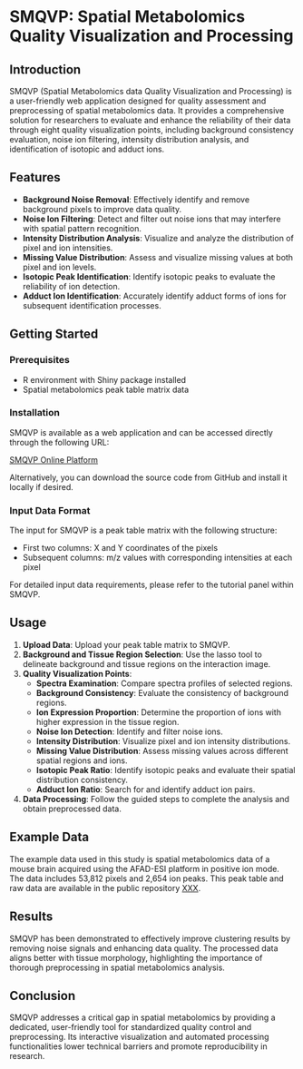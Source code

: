 
# SMQVP: Spatial Metabolomics Quality Visualization and Processing

## Introduction

SMQVP (Spatial Metabolomics data Quality Visualization and Processing) is a user-friendly web application designed for quality assessment and preprocessing of spatial metabolomics data. It provides a comprehensive solution for researchers to evaluate and enhance the reliability of their data through eight quality visualization points, including background consistency evaluation, noise ion filtering, intensity distribution analysis, and identification of isotopic and adduct ions.

## Features

- **Background Noise Removal**: Effectively identify and remove background pixels to improve data quality.
- **Noise Ion Filtering**: Detect and filter out noise ions that may interfere with spatial pattern recognition.
- **Intensity Distribution Analysis**: Visualize and analyze the distribution of pixel and ion intensities.
- **Missing Value Distribution**: Assess and visualize missing values at both pixel and ion levels.
- **Isotopic Peak Identification**: Identify isotopic peaks to evaluate the reliability of ion detection.
- **Adduct Ion Identification**: Accurately identify adduct forms of ions for subsequent identification processes.

## Getting Started

### Prerequisites

- R environment with Shiny package installed
- Spatial metabolomics peak table matrix data

### Installation

SMQVP is available as a web application and can be accessed directly through the following URL:

[SMQVP Online Platform](https://metax.genomics.cn/SMQVP)

Alternatively, you can download the source code from GitHub and install it locally if desired.

### Input Data Format

The input for SMQVP is a peak table matrix with the following structure:
- First two columns: X and Y coordinates of the pixels
- Subsequent columns: m/z values with corresponding intensities at each pixel

For detailed input data requirements, please refer to the tutorial panel within SMQVP.

## Usage

1. **Upload Data**: Upload your peak table matrix to SMQVP.
2. **Background and Tissue Region Selection**: Use the lasso tool to delineate background and tissue regions on the interaction image.
3. **Quality Visualization Points**:
   - **Spectra Examination**: Compare spectra profiles of selected regions.
   - **Background Consistency**: Evaluate the consistency of background regions.
   - **Ion Expression Proportion**: Determine the proportion of ions with higher expression in the tissue region.
   - **Noise Ion Detection**: Identify and filter noise ions.
   - **Intensity Distribution**: Visualize pixel and ion intensity distributions.
   - **Missing Value Distribution**: Assess missing values across different spatial regions and ions.
   - **Isotopic Peak Ratio**: Identify isotopic peaks and evaluate their spatial distribution consistency.
   - **Adduct Ion Ratio**: Search for and identify adduct ion pairs.
4. **Data Processing**: Follow the guided steps to complete the analysis and obtain preprocessed data.

## Example Data

The example data used in this study is spatial metabolomics data of a mouse brain acquired using the AFAD-ESI platform in positive ion mode. The data includes 53,812 pixels and 2,654 ion peaks. This peak table and raw data are available in the public repository [XXX](#).

## Results

SMQVP has been demonstrated to effectively improve clustering results by removing noise signals and enhancing data quality. The processed data aligns better with tissue morphology, highlighting the importance of thorough preprocessing in spatial metabolomics analysis.

## Conclusion

SMQVP addresses a critical gap in spatial metabolomics by providing a dedicated, user-friendly tool for standardized quality control and preprocessing. Its interactive visualization and automated processing functionalities lower technical barriers and promote reproducibility in research.

